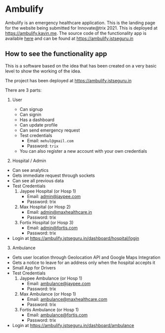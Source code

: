 # Ambulify
Ambulify is an emergency healthcare application. 
This is the landing page for the website being submitted for Innovate@trix 2021. This is deployed at https://ambulify.kavin.me.
The source code of the functionality app is available [here](https://github.com/kavin25) and can be found at https://ambulify.jstseguru.in

## How to see the functionality app
This is a software based on the idea that has been created on a very basic level to show the working of the idea.

The project has been deployed at https://ambulify.jstseguru.in

There are 3 parts:
1. User
    - Can signup
    - Can signin
    - Has a dashboard
    - Can update profile
    - Can send emergency request
    - Test credentials
        - Email: `mehul@gmail.com`
        - Password: `trix`
    - You can also register a new account with your own credentials

2. Hospital / Admin
- Can see analytics
- Gets immediate request through sockets
- Can see all previous data
- Test Credentials
    1. Jaypee Hospital (or Hosp 1)
        - Email: admin@jaypee.com
        - Password: trix
    2. Max Hospital (or Hosp 2)
        - Email: admin@maxhealthcare.in
        - Password: trix
    3. Fortix Hospital (or Hosp 3)
        - Email: admin@fortis.com
        - Password: trix
- Login at https://ambulify.jstseguru.in/dashboard/hospital/login


3. Ambulance
- Gets user location through Geolocation API and Google Maps Integration
- Gets a notice to leave for an address only when the hospital accepts it
- Small App for Drivers
- Test Credentials
    1. Jaypee Ambulance (or Hosp 1)
        - Email: ambulance@jaypee.com
        - Password: trix
    2. Max Ambulance (or Hosp 1)
        - Email: ambulance@maxhealthcare.com
        - Password: trix
    3. Fortis Ambulance (or Hosp 1)
        - Email: ambulance@fortis.com
        - Password: trix
- Login at https://ambulify.jstseguru.in/dashboard/ambulance
